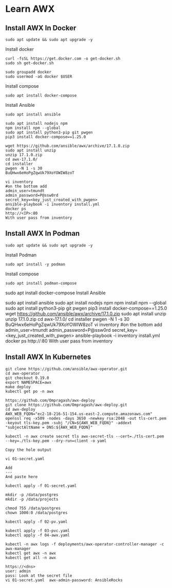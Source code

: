 # Learn AWX

## Install AWX In Docker

```
sudo apt update && sudo apt upgrade -y
```

Install docker
```
curl -fsSL https://get.docker.com -o get-docker.sh
sudo sh get-docker.sh

sudo groupadd docker
sudo usermod -aG docker $USER
```


Install compose
```
sudo apt install docker-compose
```


Install Ansible
```
sudo apt install ansible
```

```
sudo apt install nodejs npm 
npm install npm --global
sudo apt install python3-pip git pwgen
pip3 install docker-compose==1.25.0
```

```
wget https://github.com/ansible/awx/archive/17.1.0.zip
sudo apt install unzip
unzip 17.1.0.zip
cd awx-17.1.0/
cd installer
pwgen -N 1 -s 30
BuQHwx6eHoPgZqwUk79XoYOWIW8zoT
```

```
vi inventory
#on the bottom add 
admin_user=tmundt
admin_password=P@ssw0rd
secret_key=<key_just_created_with_pwgen>
ansible-playbook -i inventory install.yml
docker ps
http://<IP>:80
With user pass from inventory
```


## Install AWX In Podman

```
sudo apt update && sudo apt upgrade -y
```


Install Podman
```
sudo apt install -y podman 
```



Install compose
```
sudo apt install podman-compose
```

sudo apt install docker-compose
Install Ansible

sudo apt install ansible
sudo apt install nodejs npm 
npm install npm --global
sudo apt install python3-pip git pwgen
pip3 install docker-compose==1.25.0
wget https://github.com/ansible/awx/archive/17.1.0.zip
sudo apt install unzip
unzip 17.1.0.zip
cd awx-17.1.0/
cd installer
pwgen -N 1 -s 30
BuQHwx6eHoPgZqwUk79XoYOWIW8zoT
vi inventory
#on the bottom add 
admin_user=tmundt
admin_password=P@ssw0rd
secret_key=<key_just_created_with_pwgen>
ansible-playbook -i inventory install.yml
docker ps
http://<IP>:80
With user pass from inventory




## Install AWX In Kubernetes

```
git clone https://github.com/ansible/awx-operator.git
cd awx-operator
git checkout 0.19.0
export NAMESPACE=awx
make deploy
kubectl get po -n awx

https://github.com/Ompragash/awx-deploy
git clone https://github.com/Ompragash/awx-deploy.git
cd awx-deploy
AWX_WEB_FQDN="ec2-18-216-51-154.us-east-2.compute.amazonaws.com"
openssl req -x509 -nodes -days 3650 -newkey rsa:2048 -out tls-cert.pem -keyout tls-key.pem -subj "/CN=${AWX_WEB_FQDN}" -addext "subjectAltName = DNS:${AWX_WEB_FQDN}"

kubectl -n awx create secret tls awx-secret-tls --cert=./tls-cert.pem --key=./tls-key.pem --dry-run=client -o yaml

Copy the hole output

vi 01-secret.yaml

Add
---
And paste here

kubectl apply -f 01-secret.yaml

mkdir -p /data/postgres
mkdir -p /data/projects

chmod 755 /data/postgres
chown 1000:0 /data/postgres

kubectl apply -f 02-pv.yaml

kubectl apply -f 03-pvc.yaml
kubectl apply -f 04-awx.yaml

kubectl -n awx logs -f deployments/awx-operator-controller-manager -c awx-manager
kubectl get awx -n awx
kubectl get all -n awx

https://<dns>
user: admin
pass: Look at the secret file
vi 01-secret.yaml  awx-admin-password: AnsibleRocks



```




